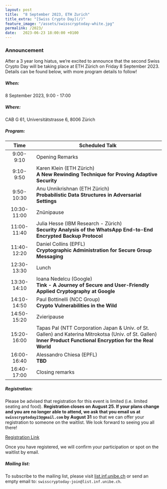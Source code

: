 ```yaml
---
layout: post
title:  "8 September 2023, ETH Zurich"
title_extra: "[Swiss Crypto Day](/)"
feature_image: "/assets/swisscryptoday-white.jpg"
permalink: /2023/
date:   2023-06-23 18:00:00 +0100
---
```



### Announcement

After a 3 year long hiatus, we’re excited to announce that the second Swiss Crypto Day will be taking place at ETH Zürich on Friday 8 September 2023. Details can be found below, with more program details to follow! 

##### When: 
8 September 2023, 9:00 - 17:00
 
##### Where: 
CAB G 61, Universitätstrasse 6, 8006 Zürich
  

##### Program:

| Time        | Scheduled Talk              |
|:-----------:|-----------------------------|
| 9:00-9:10   | Opening Remarks             | 
| 9:10-9:50   | Karen Klein (ETH Zürich) <br> <b>A New Rewinding Technique for Proving Adaptive Security</b>   |
| 9:50-10:30  | Anu Unnikrishnan (ETH Zürich)<br> <b>Probabilistic Data Structures in Adversarial Settings </b>|
| 10:30-11:00 | Znünipause                  |
| 11:00-11:40 | Julia Hesse (IBM Research - Zürich) <br> <b>Security Analysis of the WhatsApp End-to-End Encrypted Backup Protocol</b>|
| 11:40-12:20 | Daniel Collins (EPFL) <br> <b>Cryptographic Administration for Secure Group Messaging</b> |
| 12:30-13:30 | Lunch                       |
| 13:30-14:10 | Ioana Nedelcu (Google) <br> <b>Tink - A Journey of Secure and User-Friendly Applied Cryptography at Google</b>   |
| 14:10-14:50 | Paul Bottinelli (NCC Group) <br> <b> Crypto Vulnerabilities in the Wild</b>       |
| 14:50-15:20 | Zvieripause                 |
| 15:20-16:00 | Tapas Pal (NTT Corporation Japan & Univ. of St. Gallen) and Katerina Mitrokotsa (Univ. of St. Gallen) <br>  <b>Inner Product Functional Encryption for the Real World</b>|
| 16:00-16:40 | Alessandro Chiesa (EPFL) <br> <b>TBD</b>  |
| 16:40-17:00 | Closing remarks             |


##### Registration: 

Please be advised that registration for this event is limited (i.e. limited seating and food). <b>Registration closes on August 25. If your plans change and you are no longer able to attend, we ask that you email us at `swisscryptoday23@gmail.com` by August 31</b> so that we can offer your registration to someone on the waitlist. We look forward to seeing you all there!

[Registration Link](https://forms.gle/jxq9RizniwxsyXR16)

Once you have registered, we will confirm your participation or spot on the waitlist by email.

##### Mailing list:

To subscribe to the mailing list, please visit [list.inf.unibe.ch](https://list.inf.unibe.ch/postorius/lists/swisscryptoday.list.inf.unibe.ch/) or send an empty email to: `swisscryptoday-join@list.inf.unibe.ch`.
